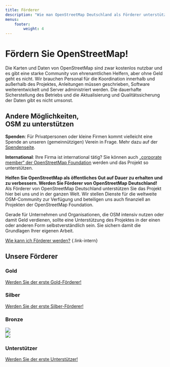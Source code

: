 ```yaml
---
title: Förderer
description: "Wie man OpenStreetMap Deutschland als Förderer unterstützt und das freie Kartenprojekt durch Spenden, Mitgliedschaft oder Mitarbeit voranbringt."
menus:
    footer:
        weight: 4
---
```


# Fördern Sie OpenStreetMap!

Die Karten und Daten von OpenStreetMap sind zwar kostenlos nutzbar und es gibt
eine starke Community von ehrenamtlichen Helfern, aber ohne Geld geht es nicht.
Wir brauchen Personal für die Koordination innerhalb und außerhalb des
Projektes, Anleitungen müssen geschrieben, Software weiterentwickelt und
Server administriert werden. Die dauerhafte Sicherstellung des Betriebs und die
Aktualisierung und Qualitätssicherung der Daten gibt es nicht umsonst.

<div class="infobox-small">

## Andere Möglichkeiten,<br/> OSM zu unterstützen

**Spenden**: Für Privatpersonen oder kleine Firmen kommt vielleicht eine Spende
an unseren (gemeinnützigen) Verein in Frage. Mehr dazu auf der
[Spendenseite](/spenden/).

**International**: Ihre Firma ist international tätig? Sie können auch
[„corporate member“ der OpenStreetMap
Foundation](https://osmfoundation.org/wiki/Join_as_a_corporate_member) werden
und das Projekt so unterstützen.

</div>

**Helfen Sie OpenStreetMap als öffentliches Gut auf Dauer zu erhalten und zu
verbessern. Werden Sie Förderer von OpenStreetMap Deutschland!**
Als Förderer von OpenStreetMap Deutschland unterstützen Sie das Projekt hier
bei uns und in der ganzen Welt. Wir stellen Dienste für die weltweite
OSM-Community zur Verfügung und beteiligen uns auch finanziell an Projekten
der OpenStreetMap Foundation.

Gerade für Unternehmen und Organisationen, die OSM intensiv nutzen oder damit
Geld verdienen, sollte eine Unterstützung des Projektes in der einen oder
anderen Form selbstverständlich sein. Sie sichern damit die Grundlagen Ihrer
eigenen Arbeit.

[Wie kann ich Förderer werden?](/förderer/werden/)
{.link-intern}

## Unsere Förderer

### Gold

[Werden Sie der erste Gold-Förderer!](/förderer/werden/)

### Silber

[Werden Sie der erste Silber-Förderer!](/förderer/werden/)

### Bronze

<div class="foerd-container">
<div class="foerd-box foerd-box-bronze">
<a target="_new" href="https://www.geofabrik.de/"><img src="/förderer/logos/geofabrik.svg"/></a>
</div>
<div class="foerd-box foerd-box-bronze">
<a target="_new" href="https://www.omniscale.de/"><img src="/förderer/logos/omniscale.png"/></a>
</div>
</div>

### Unterstützer

[Werden Sie der erste Unterstützer!](/förderer/werden/)

